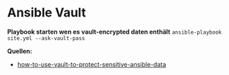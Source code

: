 # Ansible Vault

**Playbook starten wen es vault-encrypted daten enthält**
`ansible-playbook site.yml --ask-vault-pass`

**Quellen:**
* [how-to-use-vault-to-protect-sensitive-ansible-data](https://www.digitalocean.com/community/tutorials/how-to-use-vault-to-protect-sensitive-ansible-data-on-ubuntu-16-04)
